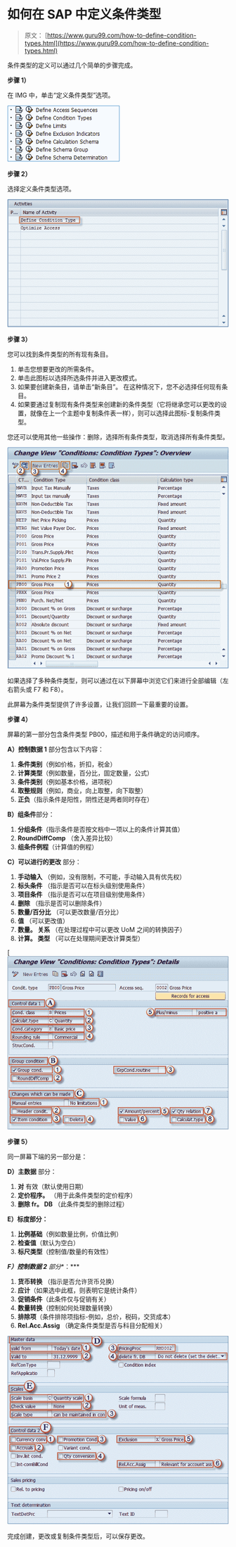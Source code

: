 # 如何在 SAP 中定义条件类型

> 原文： [https://www.guru99.com/how-to-define-condition-types.html](https://www.guru99.com/how-to-define-condition-types.html)

条件类型的定义可以通过几个简单的步骤完成。

**步骤 1）**

在 IMG 中，单击“定义条件类型”选项。

[![](img/6c54dc2752c25a630cc872f73c47a73e.png)](/images/sap/2013/05/052013_1207_28HowtoDefi1.png) 

**步骤 2）**

选择定义条件类型选项。

[![](img/7a18d287ae3e3154a59683fff27ee8ba.png)](/images/sap/2013/05/052013_1207_28HowtoDefi2.png)

**步骤 3）**

您可以找到条件类型的所有现有条目。

1.  单击您想要更改的所需条件。
2.  单击此图标以选择所选条件并进入更改模式。
3.  如果要创建新条目，请单击“新条目”。 在这种情况下，您不必选择任何现有条目。
4.  如果要通过复制现有条件类型来创建新的条件类型（它将继承您可以更改的设置，就像在上一个主题中复制条件表一样），则可以选择此图标-复制条件类型。

您还可以使用其他一些操作：删除，选择所有条件类型，取消选择所有条件类型。

[![](img/33c4b23e36cb53a8b0725fc852a7c312.png)](/images/sap/2013/05/052013_1207_28HowtoDefi3.png)

如果选择了多种条件类型，则可以通过在以下屏幕中浏览它们来进行全部编辑（左右箭头或 F7 和 F8）。

此屏幕为条件类型提供了许多设置，让我们回顾一下最重要的设置。

**步骤 4）**

屏幕的第一部分包含条件类型 PB00，描述和用于条件确定的访问顺序。

**A）控制数据 1** 部分包含以下内容：

1.  **条件类别**（例如价格，折扣，税金）
2.  **计算类型**（例如数量，百分比，固定数量，公式）
3.  **条件类别**（例如基本价格，进项税）
4.  **取整规则**（例如，商业，向上取整，向下取整）
5.  **正负**（指示条件是阳性，阴性还是两者同时存在）

**B）组条件**部分：

1.  **分组条件**（指示条件是否按文档中一项以上的条件计算其值）
2.  **RoundDiffComp** （舍入差异比较）
3.  **组条件例程**（计算值的例程）

**C）可以进行的更改** 部分：

1.  ****手动输入**** （例如，没有限制，不可能，手动输入具有优先权）
2.  ****标头条件**** （指示是否可以在标头级别使用条件）
3.  ****项目条件**** （指示是否可以在项目级别使用条件）
4.  ****删除**** （指示是否可以删除条件）
5.  ****数量/百分比**** （可以更改数量/百分比）
6.  ****值**** （可以更改值）
7.  ****数量。 关系**** （在处理过程中可以更改 UoM 之间的转换因子）
8.  ****计算。 类型**** （可以在处理期间更改计算类型）

[ [![](img/14b0e409d366cd76e434e33f31661e61.png)](/images/sap/2013/05/052013_1207_28HowtoDefi4.png)

**步骤 5）**

同一屏幕下端的另一部分是：

**D）主数据** 部分：

1.  ****对**** 有效（默认使用日期）
2.  ****定价程序。**** （用于此条件类型的定价程序）
3.  **删除 fr。 DB** （此条件类型的删除过程）

****E）标度**部分**：****

1.  **比例基础**（例如数量比例，价值比例）
2.  **检查值**（默认为空白）
3.  **标尺类型**（控制值/数量的有效性）

***F）控制数据 2** 部分**：***

1.  **货币转换** （指示是否允许货币兑换）
2.  **应计**（如果选中此框，则表明它是统计条件）
3.  **促销条件**（此条件仅与促销有关）
4.  **数量转换**（控制如何处理数量转换）
5.  **排除项**（条件排除项指标-例如，总价，税码，交货成本）
6.  **Rel.Acc.Assig** （确定条件类型是否与科目分配相关）

[![](img/a20912669b6cedf4c2ec2aad7ce629b8.png)](/images/sap/2013/05/052013_1207_28HowtoDefi5.png)

完成创建，更改或复制条件类型后，可以保存更改。